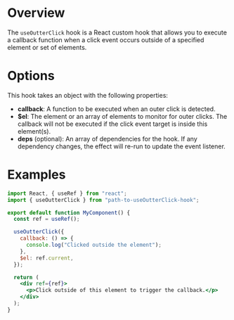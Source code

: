 # Overview

The `useOutterClick` hook is a React custom hook that allows you to execute a callback function when a click event occurs outside of a specified element or set of elements.

# Options

This hook takes an object with the following properties:

- **callback**: A function to be executed when an outer click is detected.
- **$el**: The element or an array of elements to monitor for outer clicks. The callback will not be executed if the click event target is inside this element(s).
- **deps** (optional): An array of dependencies for the hook. If any dependency changes, the effect will re-run to update the event listener.

# Examples

```jsx
import React, { useRef } from "react";
import { useOutterClick } from "path-to-useOutterClick-hook";

export default function MyComponent() {
  const ref = useRef();

  useOutterClick({
    callback: () => {
      console.log("Clicked outside the element");
    },
    $el: ref.current,
  });

  return (
    <div ref={ref}>
      <p>Click outside of this element to trigger the callback.</p>
    </div>
  );
}
```
